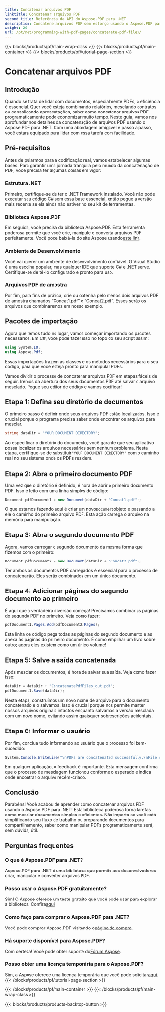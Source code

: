 ```yaml
---
title: Concatenar arquivos PDF
linktitle: Concatenar arquivos PDF
second_title: Referência da API do Aspose.PDF para .NET
description: Concatene arquivos PDF sem esforço usando o Aspose.PDF para .NET com este guia passo a passo abrangente.
weight: 20
url: /pt/net/programming-with-pdf-pages/concatenate-pdf-files/
---
```


{{< blocks/products/pf/main-wrap-class >}}
{{< blocks/products/pf/main-container >}}
{{< blocks/products/pf/tutorial-page-section >}}

# Concatenar arquivos PDF

## Introdução

Quando se trata de lidar com documentos, especialmente PDFs, a eficiência é essencial. Quer você esteja combinando relatórios, mesclando contratos ou consolidando apresentações, saber como concatenar arquivos PDF programaticamente pode economizar muito tempo. Neste guia, vamos nos aprofundar nos detalhes da concatenação de arquivos PDF usando o Aspose.PDF para .NET. Com uma abordagem amigável e passo a passo, você estará equipado para lidar com essa tarefa com facilidade.

## Pré-requisitos

Antes de pularmos para a codificação real, vamos estabelecer algumas bases. Para garantir uma jornada tranquila pelo mundo da concatenação de PDF, você precisa ter algumas coisas em vigor:

### Estrutura .NET

Primeiro, certifique-se de ter o .NET Framework instalado. Você não pode executar seu código C# sem essa base essencial, então pegue a versão mais recente se ela ainda não estiver no seu kit de ferramentas.

### Biblioteca Aspose.PDF

 Em seguida, você precisa da biblioteca Aspose.PDF. Esta ferramenta poderosa permite que você crie, manipule e converta arquivos PDF perfeitamente. Você pode baixá-la do site Aspose usando[este link](https://releases.aspose.com/pdf/net/).

### Ambiente de Desenvolvimento

Você vai querer um ambiente de desenvolvimento confiável. O Visual Studio é uma escolha popular, mas qualquer IDE que suporte C# e .NET serve. Certifique-se de tê-lo configurado e pronto para uso.

### Arquivos PDF de amostra

Por fim, para fins de prática, crie ou obtenha pelo menos dois arquivos PDF de amostra chamados “Concat1.pdf” e “Concat2.pdf”. Esses serão os arquivos que combinaremos em nosso exemplo.

## Pacotes de importação

Agora que temos tudo no lugar, vamos começar importando os pacotes necessários. Em C#, você pode fazer isso no topo do seu script assim:

```csharp
using System.IO;
using Aspose.Pdf;
```

Essas importações trazem as classes e os métodos necessários para o seu código, para que você esteja pronto para manipular PDFs.

Vamos dividir o processo de concatenar arquivos PDF em etapas fáceis de seguir. Iremos da abertura dos seus documentos PDF até salvar o arquivo mesclado. Pegue seu editor de código e vamos codificar!

## Etapa 1: Defina seu diretório de documentos

O primeiro passo é definir onde seus arquivos PDF estão localizados. Isso é crucial porque o programa precisa saber onde encontrar os arquivos para mesclar.

```csharp
string dataDir = "YOUR DOCUMENT DIRECTORY";
```

 Ao especificar o diretório do documento, você garante que seu aplicativo possa localizar os arquivos necessários sem nenhum problema. Nesta etapa, certifique-se de substituir`"YOUR DOCUMENT DIRECTORY"` com o caminho real no seu sistema onde os PDFs residem.

## Etapa 2: Abra o primeiro documento PDF

Uma vez que o diretório é definido, é hora de abrir o primeiro documento PDF. Isso é feito com uma linha simples de código:

```csharp
Document pdfDocument1 = new Document(dataDir + "Concat1.pdf");
```

 O que estamos fazendo aqui é criar um novo`Document`objeto e passando a ele o caminho do primeiro arquivo PDF. Esta ação carrega o arquivo na memória para manipulação.

## Etapa 3: Abra o segundo documento PDF

Agora, vamos carregar o segundo documento da mesma forma que fizemos com o primeiro:

```csharp
Document pdfDocument2 = new Document(dataDir + "Concat2.pdf");
```

Ter ambos os documentos PDF carregados é essencial para o processo de concatenação. Eles serão combinados em um único documento.

## Etapa 4: Adicionar páginas do segundo documento ao primeiro

É aqui que a verdadeira diversão começa! Precisamos combinar as páginas do segundo PDF no primeiro. Veja como fazer:

```csharp
pdfDocument1.Pages.Add(pdfDocument2.Pages);
```

Esta linha de código pega todas as páginas do segundo documento e as anexa às páginas do primeiro documento. É como empilhar um livro sobre outro; agora eles existem como um único volume!

## Etapa 5: Salve a saída concatenada

Após mesclar os documentos, é hora de salvar sua saída. Veja como fazer isso:

```csharp
dataDir = dataDir + "ConcatenatePdfFiles_out.pdf";
pdfDocument1.Save(dataDir);
```

Nesta etapa, construímos um novo nome de arquivo para o documento concatenado e o salvamos. Isso é crucial porque nos permite manter nossos arquivos originais intactos enquanto salvamos a versão mesclada com um novo nome, evitando assim quaisquer sobrescrições acidentais.

## Etapa 6: Informar o usuário

Por fim, conclua tudo informando ao usuário que o processo foi bem-sucedido:

```csharp
System.Console.WriteLine("\nPDFs are concatenated successfully.\nFile saved at " + dataDir);
```

Em qualquer aplicação, o feedback é importante. Esta mensagem confirma que o processo de mesclagem funcionou conforme o esperado e indica onde encontrar o arquivo recém-criado.

## Conclusão

Parabéns! Você acabou de aprender como concatenar arquivos PDF usando o Aspose.PDF para .NET! Esta biblioteca poderosa torna tarefas como mesclar documentos simples e eficientes. Não importa se você está simplificando seu fluxo de trabalho ou preparando documentos para compartilhamento, saber como manipular PDFs programaticamente será, sem dúvida, útil.


## Perguntas frequentes

### O que é Aspose.PDF para .NET?  
Aspose.PDF para .NET é uma biblioteca que permite aos desenvolvedores criar, manipular e converter arquivos PDF.

### Posso usar o Aspose.PDF gratuitamente?  
Sim! O Aspose oferece um teste gratuito que você pode usar para explorar a biblioteca. Confira[aqui](https://releases.aspose.com/).

### Como faço para comprar o Aspose.PDF para .NET?  
Você pode comprar Aspose.PDF visitando o[página de compra](https://purchase.aspose.com/buy).

### Há suporte disponível para Aspose.PDF?  
 Com certeza! Você pode obter suporte do[Fórum Aspose](https://forum.aspose.com/c/pdf/10).

### Posso obter uma licença temporária para o Aspose.PDF?  
 Sim, a Aspose oferece uma licença temporária que você pode solicitar[aqui](https://purchase.aspose.com/temporary-license/).
{{< /blocks/products/pf/tutorial-page-section >}}

{{< /blocks/products/pf/main-container >}}
{{< /blocks/products/pf/main-wrap-class >}}

{{< blocks/products/products-backtop-button >}}
